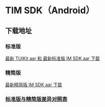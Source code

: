 # TIM SDK（Android）

## 下载地址

### 标准版
[最新 TUIKit aar 和 最新标准版 IM SDK aar 下载](https://imsdk-1252463788.cos.ap-guangzhou.myqcloud.com/5.0.6/TIM_SDK_Android_latest_aar.zip)


### 精简版
[最新精简版 IM SDK aar 下载](https://imsdk-1252463788.cos.ap-guangzhou.myqcloud.com/restructure/android/5.0.106/imsdk-smart-5.0.106.aar)


### [标准版与精简版差异对照表](https://github.com/tencentyun/TIMSDK#%E6%A0%87%E5%87%86%E7%89%88%E4%B8%8E%E7%B2%BE%E7%AE%80%E7%89%88%E5%B7%AE%E5%BC%82%E5%AF%B9%E7%85%A7%E8%A1%A8)
